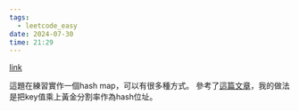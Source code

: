 ```yaml
---
tags:
  - leetcode_easy
date: 2024-07-30
time: 21:29
---
```

[link](https://leetcode.com/problems/design-hashset/description/)

這題在練習實作一個hash map，可以有很多種方式。
參考了[這篇文章](https://medium.com/@ralph-tech/資料結構學習筆記-雜湊表-hash-table-15f490f8ede6)，我的做法是把key值乘上黃金分割率作為hash位址。